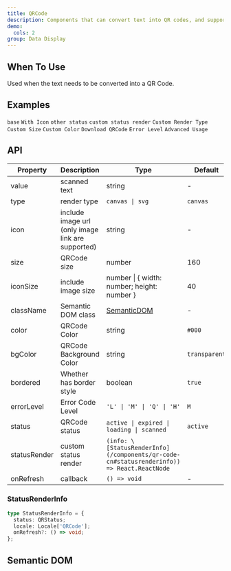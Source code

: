 ```yaml
---
title: QRCode
description: Components that can convert text into QR codes, and support custom color and logo.
demo:
  cols: 2
group: Data Display
---
```


## When To Use

Used when the text needs to be converted into a QR Code.

## Examples

<!-- prettier-ignore -->
<code src="./demo/base.tsx">base</code>
<code src="./demo/icon.tsx">With Icon</code>
<code src="./demo/status.tsx">other status</code>
<code src="./demo/custom-status-render.tsx">custom status render</code>
<code src="./demo/type.tsx">Custom Render Type</code>
<code src="./demo/custom-size.tsx">Custom Size</code>
<code src="./demo/custom-color.tsx">Custom Color</code>
<code src="./demo/download.tsx">Download QRCode</code>
<code src="./demo/error-level.tsx">Error Level</code>
<code src="./demo/popover.tsx">Advanced Usage</code>

## API

| Property | Description | Type | Default | Version |
| --- | --- | --- | --- | --- |
| value | scanned text | string | - |
| type | render type | `canvas \| svg ` | `canvas` |  |
| icon | include image url (only image link are supported) | string | - |
| size | QRCode size | number | 160 |
| iconSize | include image size | number \| { width: number; height: number } | 40 |  |
| className | Semantic DOM class | [SemanticDOM](#semantic-dom) | - |  |
| color | QRCode Color | string | `#000` |
| bgColor | QRCode Background Color | string | `transparent` |  |
| bordered | Whether has border style | boolean | `true` |
| errorLevel | Error Code Level | `'L' \| 'M' \| 'Q' \| 'H' ` | `M` |
| status | QRCode status | `active \| expired \| loading \| scanned` | `active` | scanned: |
| statusRender | custom status render | `(info: \[StatusRenderInfo](/components/qr-code-cn#statusrenderinfo)) => React.ReactNode` |  |
| onRefresh | callback | `() => void` | - |

### StatusRenderInfo

```typescript
type StatusRenderInfo = {
  status: QRStatus;
  locale: Locale['QRCode'];
  onRefresh?: () => void;
};
```

## Semantic DOM

<code src="./demo/_semantic.tsx" simplify></code>
